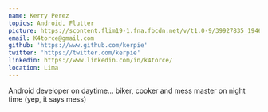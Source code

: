 ```yaml
---
name: Kerry Perez
topics: Android, Flutter
picture: https://scontent.flim19-1.fna.fbcdn.net/v/t1.0-9/39927835_1946071525413720_1452545282238578688_n.jpg?_nc_cat=103&_nc_eui2=AeHymvSVi9uL9YaSWgjFdIcVZpAbZO6EoephatqlgGhLFopsEuDGMNSxOsrE6Bla7pQRUUXTr1I-XdAnoxVlSxWU0Yfd3Ce50l3-mVfo16hcvQ&_nc_oc=AQm15lrfnAgRT-ab4UeYlrlxN7M-C7fNGItEAVPkzlpoOrDrwqZ9cThcJVEQENnk2rQ&_nc_ht=scontent.flim19-1.fna&oh=7831b24b090ff2e9327fabcaacd01891&oe=5E5DAB8B
email: K4torce@gmail.com
github: 'https://www.github.com/kerpie'
twitter: 'https://twitter.com/kerpie'
linkedin: https://www.linkedin.com/in/k4torce/
location: Lima
---
```


Android developer on daytime... biker, cooker and mess master on night time (yep, it says mess)
